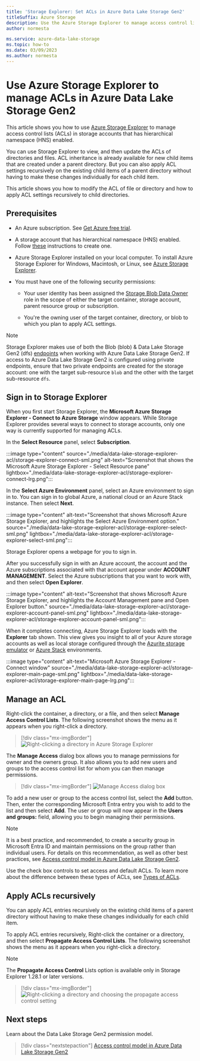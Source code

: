 ```yaml
---
title: 'Storage Explorer: Set ACLs in Azure Data Lake Storage Gen2'
titleSuffix: Azure Storage
description: Use the Azure Storage Explorer to manage access control lists (ACLs) in storage accounts that have hierarchical namespace (HNS) enabled.
author: normesta

ms.service: azure-data-lake-storage
ms.topic: how-to
ms.date: 03/09/2023
ms.author: normesta
---
```


# Use Azure Storage Explorer to manage ACLs in Azure Data Lake Storage Gen2

This article shows you how to use [Azure Storage Explorer](https://azure.microsoft.com/features/storage-explorer/) to manage access control lists (ACLs) in storage accounts that has hierarchical namespace (HNS) enabled.

You can use Storage Explorer to view, and then update the ACLs of directories and files. ACL inheritance is already available for new child items that are created under a parent directory. But you can also apply ACL settings recursively on the existing child items of a parent directory without having to make these changes individually for each child item.

This article shows you how to modify the ACL of file or directory and how to apply ACL settings recursively to child directories.

## Prerequisites

- An Azure subscription. See [Get Azure free trial](https://azure.microsoft.com/pricing/free-trial/).

- A storage account that has hierarchical namespace (HNS) enabled. Follow [these](../common/storage-account-create.md) instructions to create one.

- Azure Storage Explorer installed on your local computer. To install Azure Storage Explorer for Windows, Macintosh, or Linux, see [Azure Storage Explorer](https://azure.microsoft.com/features/storage-explorer/).

- You must have one of the following security permissions:

  - Your user identity has been assigned the [Storage Blob Data Owner](../../role-based-access-control/built-in-roles.md#storage-blob-data-owner) role in the scope of either the target container, storage account, parent resource group or subscription.

  - You're the owning user of the target container, directory, or blob to which you plan to apply ACL settings.

> [!NOTE]
> Storage Explorer makes use of both the Blob (blob) & Data Lake Storage Gen2 (dfs) [endpoints](../common/storage-private-endpoints.md#private-endpoints-for-azure-storage) when working with Azure Data Lake Storage Gen2. If access to Azure Data Lake Storage Gen2 is configured using private endpoints, ensure that two private endpoints are created for the storage account: one with the target sub-resource `blob` and the other with the target sub-resource `dfs`.

## Sign in to Storage Explorer

When you first start Storage Explorer, the **Microsoft Azure Storage Explorer - Connect to Azure Storage** window appears. While Storage Explorer provides several ways to connect to storage accounts, only one way is currently supported for managing ACLs.

In the **Select Resource** panel, select **Subscription**.

:::image type="content" source="./media/data-lake-storage-explorer-acl/storage-explorer-connect-sml.png" alt-text="Screenshot that shows the Microsoft Azure Storage Explorer - Select Resource pane" lightbox="./media/data-lake-storage-explorer-acl/storage-explorer-connect-lrg.png":::

In the **Select Azure Environment** panel, select an Azure environment to sign in to. You can sign in to global Azure, a national cloud or an Azure Stack instance. Then select **Next**.

:::image type="content" alt-text="Screenshot that shows Microsoft Azure Storage Explorer, and highlights the Select Azure Environment option." source="./media/data-lake-storage-explorer-acl/storage-explorer-select-sml.png"  lightbox="./media/data-lake-storage-explorer-acl/storage-explorer-select-sml.png":::

Storage Explorer opens a webpage for you to sign in.

After you successfully sign in with an Azure account, the account and the Azure subscriptions associated with that account appear under **ACCOUNT MANAGEMENT**. Select the Azure subscriptions that you want to work with, and then select **Open Explorer**.

:::image type="content" alt-text="Screenshot that shows Microsoft Azure Storage Explorer, and highlights the Account Management pane and Open Explorer button." source="./media/data-lake-storage-explorer-acl/storage-explorer-account-panel-sml.png"  lightbox="./media/data-lake-storage-explorer-acl/storage-explorer-account-panel-sml.png":::

When it completes connecting, Azure Storage Explorer loads with the **Explorer** tab shown. This view gives you insight to all of your Azure storage accounts as well as local storage configured through the [Azurite storage emulator](../common/storage-use-azurite.md?toc=/azure/storage/blobs/toc.json) or [Azure Stack](/azure-stack/user/azure-stack-storage-connect-se?toc=/azure/storage/blobs/toc.json) environments.

:::image type="content" alt-text="Microsoft Azure Storage Explorer - Connect window" source="./media/data-lake-storage-explorer-acl/storage-explorer-main-page-sml.png" lightbox="./media/data-lake-storage-explorer-acl/storage-explorer-main-page-lrg.png":::

## Manage an ACL

Right-click the container, a directory, or a file, and then select **Manage Access Control Lists**.  The following screenshot shows the menu as it appears when you right-click a directory.

> [!div class="mx-imgBorder"]
> ![Right-clicking a directory in Azure Storage Explorer](./media/data-lake-storage-explorer-acl/manage-access-control-list-option.png)

The **Manage Access** dialog box allows you to manage permissions for owner and the owners group. It also allows you to add new users and groups to the access control list for whom you can then manage permissions.

> [!div class="mx-imgBorder"]
> ![Manage Access dialog box](./media/data-lake-storage-explorer-acl/manage-access-dialog-box.png)

To add a new user or group to the access control list, select the **Add** button. Then, enter the corresponding Microsoft Entra entry you wish to add to the list and then select **Add**.  The user or group will now appear in the **Users and groups:** field, allowing you to begin managing their permissions.

> [!NOTE]
> It is a best practice, and recommended, to create a security group in Microsoft Entra ID and maintain permissions on the group rather than individual users. For details on this recommendation, as well as other best practices, see [Access control model in Azure Data Lake Storage Gen2](data-lake-storage-explorer-acl.md).

Use the check box controls to set access and default ACLs. To learn more about the difference between these types of ACLs, see [Types of ACLs](data-lake-storage-access-control.md#types-of-acls).

## Apply ACLs recursively

You can apply ACL entries recursively on the existing child items of a parent directory without having to make these changes individually for each child item.

To apply ACL entries recursively, Right-click the container or a directory, and then select **Propagate Access Control Lists**.  The following screenshot shows the menu as it appears when you right-click a directory.

> [!NOTE] 
> The **Propagate Access Control** Lists option is available only in Storage Explorer 1.28.1 or later versions.

> [!div class="mx-imgBorder"]
> ![Right-clicking a directory and choosing the propagate access control setting](./media/data-lake-storage-explorer-acl/propagate-access-control-list-option.png)

## Next steps

Learn about the Data Lake Storage Gen2 permission model.

> [!div class="nextstepaction"]
> [Access control model in Azure Data Lake Storage Gen2](./data-lake-storage-access-control-model.md)
